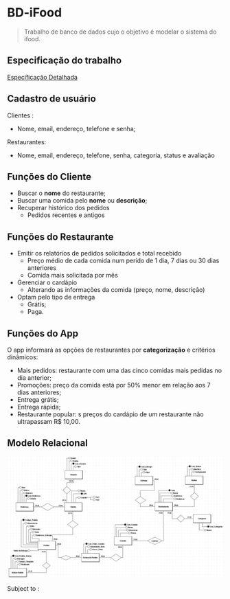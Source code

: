 # BD-iFood

> Trabalho de banco de dados cujo o objetivo é modelar o sistema do ifood.


<!-- 
<p align="center">
  <a href="#prerequisites">Prerequisites</a>&nbsp;&nbsp;&nbsp;|&nbsp;&nbsp;&nbsp;
  <a href="#objective">Objective</a>&nbsp;&nbsp;&nbsp;|&nbsp;&nbsp;&nbsp;
  <a href="#input-setup">Input Setup</a>&nbsp;&nbsp;&nbsp;|&nbsp;&nbsp;&nbsp;
  <a href="#run">Run</a>&nbsp;&nbsp;&nbsp;|&nbsp;&nbsp;&nbsp;
  <a href="#License">License</a>
</p>
-->
## Especificação do trabalho

<!-- 
[Link da especificação](https://docs.google.com/document/d/11Q4mNhD8sqPiyCn2J5m7lRMixcJnaxIFvJiu-09__uk/edit?usp=sharing)
-->
<a href="https://docs.google.com/document/d/11Q4mNhD8sqPiyCn2J5m7lRMixcJnaxIFvJiu-09__uk/edit?usp=sharing" target="_blank">Especificação Detalhada</a>

## Cadastro de usuário

Clientes :

* Nome, email, endereço, telefone e senha;

Restaurantes: 

* Nome, email, endereço, telefone, senha, categoria, status e avaliação

## Funções do Cliente

* Buscar o **nome** do restaurante;
* Buscar uma comida pelo **nome** ou **descrição**;
* Recuperar histórico dos pedidos
	* Pedidos recentes e antigos

## Funções do Restaurante

* Emitir os relatórios de pedidos solicitados e total recebido
	* Preço médio de cada comida num perído de 1 dia, 7 dias ou 30 dias anteriores
	* Comida mais solicitada por mês
* Gerenciar o cardápio
	* Alterando as informações da comida (preço, nome, descrição)
* Optam pelo tipo de entrega
	* Grátis; 
	* Paga.

## Funções do App

O app informará as opções de restaurantes por **categorização** e critérios dinâmicos: 

* Mais pedidos: restaurante com uma das cinco comidas mais pedidas no dia anterior;
* Promoções: preço da comida está por 50% menor em relação aos 7 dias anteriores;
* Entrega grátis;
* Entrega rápida;
* Restaurante popular: s preços do cardápio de um restaurante não ultrapassam R$ 10,00.


## Modelo Relacional

<p align="center">
  <img src=".github/ifood-model.jpg"></img>
  <p>Subject to :</p>
</p>

